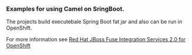 ### Examples for using Camel on SringBoot.
The projects build executebale Spring Boot fat jar and also can be run in OpenShift.

For more information see [Red Hat JBoss Fuse Integration Services 2.0 for OpenShift](https://access.redhat.com/documentation/en-us/red_hat_jboss_middleware_for_openshift/3/html/red_hat_jboss_fuse_integration_services_2.0_for_openshift/)
